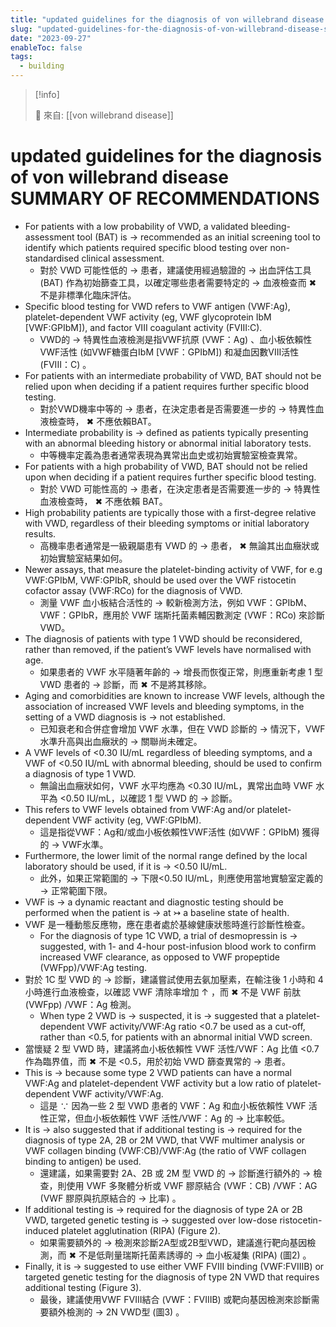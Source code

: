 ```yaml
---
title: "updated guidelines for the diagnosis of von willebrand disease SUMMARY OF RECOMMENDATIONS"
slug: "updated-guidelines-for-the-diagnosis-of-von-willebrand-disease-summary-of-recommendations"
date: "2023-09-27"
enableToc: false
tags:
  - building
---
```


> [!info]
>
> 🌱 來自: [[von willebrand disease]]

# updated guidelines for the diagnosis of von willebrand disease SUMMARY OF RECOMMENDATIONS

- For patients with a low probability of VWD, a validated bleeding-assessment tool (BAT) is → recommended as an initial screening tool to identify which patients required specific blood testing over non-standardised clinical assessment.
  - 對於 VWD 可能性低的 → 患者，建議使用經過驗證的 → 出血評估工具  (BAT)  作為初始篩查工具，以確定哪些患者需要特定的 → 血液檢查而 ✖ 不是非標準化臨床評估。
- Specific blood testing for VWD refers to VWF antigen (VWF:Ag), platelet-dependent VWF activity (eg, VWF glycoprotein IbM [VWF:GPIbM]), and factor VIII coagulant activity (FVIII:C).
  - VWD的 → 特異性血液檢測是指VWF抗原 (VWF：Ag) 、血小板依賴性VWF活性 (如VWF糖蛋白IbM [VWF：GPIbM]) 和凝血因數VIII活性 (FVIII：C) 。
- For patients with an intermediate probability of VWD, BAT should not be relied upon when deciding if a patient requires further specific blood testing.
  - 對於VWD機率中等的 → 患者，在決定患者是否需要進一步的 → 特異性血液檢查時， ✖ 不應依賴BAT。
- Intermediate probability is → defined as patients typically presenting with an abnormal bleeding history or abnormal initial laboratory tests.
  - 中等機率定義為患者通常表現為異常出血史或初始實驗室檢查異常。
- For patients with a high probability of VWD, BAT should not be relied upon when deciding if a patient requires further specific blood testing.
  - 對於 VWD 可能性高的 → 患者，在決定患者是否需要進一步的 → 特異性血液檢查時， ✖ 不應依賴 BAT。
- High probability patients are typically those with a first-degree relative with VWD, regardless of their bleeding symptoms or initial laboratory results.
  - 高機率患者通常是一級親屬患有 VWD 的 → 患者， ✖ 無論其出血癥狀或初始實驗室結果如何。
- Newer assays, that measure the platelet-binding activity of VWF, for e.g  VWF:GPIbM, VWF:GPIbR, should be used over the VWF ristocetin cofactor assay (VWF:RCo) for the diagnosis of VWD.
  - 測量 VWF 血小板結合活性的 → 較新檢測方法，例如 VWF：GPIbM、VWF：GPIbR，應用於 VWF 瑞斯托菌素輔因數測定  (VWF：RCo)  來診斷 VWD。
- The diagnosis of patients with type 1 VWD should be reconsidered, rather than removed, if the patient’s VWF levels have normalised with age.
  - 如果患者的 VWF 水平隨著年齡的 → 增長而恢復正常，則應重新考慮 1 型 VWD 患者的 → 診斷，而 ✖ 不是將其移除。
- Aging and comorbidities are known to increase VWF levels, although the association of increased VWF levels and bleeding symptoms, in the setting of a VWD diagnosis is → not established.
  - 已知衰老和合併症會增加 VWF 水準，但在 VWD 診斷的 → 情況下，VWF 水準升高與出血癥狀的 → 關聯尚未確定。
- A VWF levels of <0.30 IU/mL regardless of bleeding symptoms, and a VWF of <0.50 IU/mL with abnormal bleeding, should be used to confirm a diagnosis of type 1 VWD.
  - 無論出血癥狀如何，VWF 水平均應為 <0.30 IU/mL，異常出血時 VWF 水平為 <0.50 IU/mL，以確認 1 型 VWD 的 → 診斷。
- This refers to VWF levels obtained from VWF:Ag and/or platelet-dependent VWF activity (eg, VWF:GPIbM).
  - 這是指從VWF：Ag和/或血小板依賴性VWF活性 (如VWF：GPIbM) 獲得的 → VWF水準。
- Furthermore, the lower limit of the normal range defined by the local laboratory should be used, if it is → <0.50 IU/mL.
  - 此外，如果正常範圍的 → 下限<0.50 IU/mL，則應使用當地實驗室定義的 → 正常範圍下限。
- VWF is → a dynamic reactant and diagnostic testing should be performed when the patient is → at ↣ a baseline state of health.
- VWF 是一種動態反應物，應在患者處於基線健康狀態時進行診斷性檢查。
  - For the diagnosis of type 1C VWD, a trial of desmopressin is → suggested, with 1- and 4-hour post-infusion blood work to confirm increased VWF clearance, as opposed to VWF propeptide (VWFpp)/VWF:Ag testing.
- 對於 1C 型 VWD 的 → 診斷，建議嘗試使用去氨加壓素，在輸注後 1 小時和 4 小時進行血液檢查，以確認 VWF 清除率增加 ↑ ，而 ✖ 不是 VWF 前肽  (VWFpp) /VWF：Ag 檢測。
  - When type 2 VWD is → suspected, it is → suggested that a platelet-dependent VWF activity/VWF:Ag ratio <0.7 be used as a cut-off, rather than <0.5, for patients with an abnormal initial VWD screen.
- 當懷疑 2 型 VWD 時，建議將血小板依賴性 VWF 活性/VWF：Ag 比值 <0.7 作為臨界值，而 ✖ 不是 <0.5，用於初始 VWD 篩查異常的 → 患者。
- This is → because some type 2 VWD patients can have a normal VWF:Ag and platelet-dependent VWF activity but a low ratio of platelet-dependent VWF activity/VWF:Ag.
  - 這是 ∵ 因為一些 2 型 VWD 患者的 VWF：Ag 和血小板依賴性 VWF 活性正常，但血小板依賴性 VWF 活性/VWF：Ag 的 → 比率較低。
- It is → also suggested that if additional testing is → required for the diagnosis of type 2A, 2B or 2M VWD, that VWF multimer analysis or VWF collagen binding (VWF:CB)/VWF:Ag (the ratio of VWF collagen binding to antigen) be used.
  - 還建議，如果需要對 2A、2B 或 2M 型 VWD 的 → 診斷進行額外的 → 檢查，則使用 VWF 多聚體分析或 VWF 膠原結合  (VWF：CB) /VWF：AG (VWF 膠原與抗原結合的 → 比率) 。
- If additional testing is → required for the diagnosis of type 2A or 2B VWD, targeted genetic testing is → suggested over low-dose ristocetin-induced platelet agglutination (RIPA) (Figure 2).
  - 如果需要額外的 → 檢測來診斷2A型或2B型VWD，建議進行靶向基因檢測，而 ✖ 不是低劑量瑞斯托菌素誘導的 → 血小板凝集 (RIPA)  (圖2) 。
- Finally, it is → suggested to use either VWF FVIII binding (VWF:FVIIIB) or targeted genetic testing for the diagnosis of type 2N VWD that requires additional testing (Figure 3).
  - 最後，建議使用VWF FVIII結合 (VWF：FVIIIB) 或靶向基因檢測來診斷需要額外檢測的 → 2N VWD型 (圖3) 。
